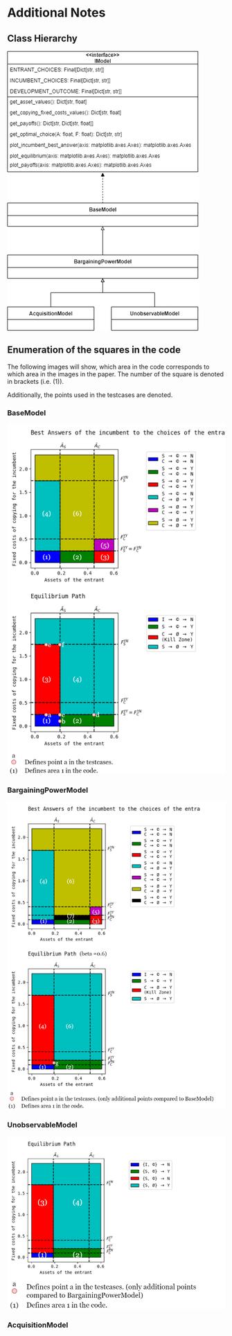 # Additional Notes

## Class Hierarchy
![](plots-uml_class.png)

## Enumeration of the squares in the code

The following images will show, which area in the code corresponds to which area in the images in the paper.
The number of the square is denoted in brackets (i.e. (1)).

Additionally, the points used in the testcases are denoted.

### BaseModel
![](plots-base.png)

### BargainingPowerModel
![](plots-bargaining_power.png)

### UnobservableModel
![](plots-unobservable.png)

### AcquisitionModel



